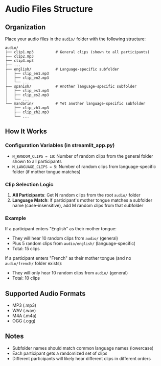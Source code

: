 # Audio Files Structure

## Organization

Place your audio files in the `audio/` folder with the following structure:

```
audio/
├── clip1.mp3          # General clips (shown to all participants)
├── clip2.mp3
├── clip3.mp3
├── ...
├── english/           # Language-specific subfolder
│   ├── clip_en1.mp3
│   ├── clip_en2.mp3
│   └── ...
├── spanish/           # Another language-specific subfolder
│   ├── clip_es1.mp3
│   ├── clip_es2.mp3
│   └── ...
└── mandarin/          # Yet another language-specific subfolder
    ├── clip_zh1.mp3
    ├── clip_zh2.mp3
    └── ...
```

## How It Works

### Configuration Variables (in streamlit_app.py)
- `N_RANDOM_CLIPS = 10`: Number of random clips from the general folder shown to all participants
- `M_LANGUAGE_CLIPS = 5`: Number of random clips from language-specific folder (if mother tongue matches)

### Clip Selection Logic

1. **All Participants**: Get N random clips from the root `audio/` folder
2. **Language Match**: If participant's mother tongue matches a subfolder name (case-insensitive), add M random clips from that subfolder

### Example

If a participant enters "English" as their mother tongue:
- They will hear 10 random clips from `audio/` (general)
- Plus 5 random clips from `audio/english/` (language-specific)
- Total: 15 clips

If a participant enters "French" as their mother tongue (and no `audio/french/` folder exists):
- They will only hear 10 random clips from `audio/` (general)
- Total: 10 clips

## Supported Audio Formats

- MP3 (.mp3)
- WAV (.wav)
- M4A (.m4a)
- OGG (.ogg)

## Notes

- Subfolder names should match common language names (lowercase)
- Each participant gets a randomized set of clips
- Different participants will likely hear different clips in different orders
